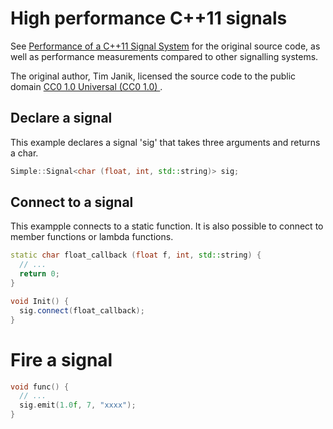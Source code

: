 # High performance C++11 signals
See [Performance of a C++11 Signal System](http://www.testbit.eu/2013/cpp11-signal-system-performance/) for
the original source code, as well as performance measurements compared to other signalling systems.

The original author, Tim Janik, licensed the source code to the public domain [CC0 1.0 Universal (CC0 1.0) ](http://creativecommons.org/publicdomain/zero/1.0/).

## Declare a signal
This example declares a signal 'sig' that takes three arguments and returns a char.
```c++
Simple::Signal<char (float, int, std::string)> sig;
```
## Connect to a signal
This exampple connects to a static function.
It is also possible to connect to member functions or lambda functions.
```c++
static char float_callback (float f, int, std::string) {
  // ...
  return 0;
}

void Init() {
  sig.connect(float_callback);
}
```

# Fire a signal
```c++
void func() {
  // ...
  sig.emit(1.0f, 7, "xxxx");
}
```
